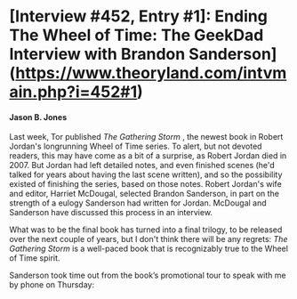 # [Interview #452, Entry #1]: Ending The Wheel of Time: The GeekDad Interview with Brandon Sanderson](https://www.theoryland.com/intvmain.php?i=452#1)

#### Jason B. Jones

Last week, Tor published
*The Gathering Storm*
, the newest book in Robert Jordan's longrunning Wheel of Time series. To alert, but not devoted readers, this may have come as a bit of a surprise, as Robert Jordan died in 2007. But Jordan had left detailed notes, and even finished scenes (he'd talked for years about having the last scene written), and so the possibility existed of finishing the series, based on those notes. Robert Jordan's wife and editor, Harriet McDougal, selected Brandon Sanderson, in part on the strength of a eulogy Sanderson had written for Jordan. McDougal and Sanderson have discussed this process in an interview.

What was to be the final book has turned into a final trilogy, to be released over the next couple of years, but I don't think there will be any regrets:
*The Gathering Storm*
is a well-paced book that is recognizably true to the Wheel of Time spirit.

Sanderson took time out from the book’s promotional tour to speak with me by phone on Thursday:

